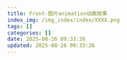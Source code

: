 ```yaml
---
title: Front-图片animation动画效果
index_img: /img_index/index/XXXX.png
tags: []
categories: []
date: 2025-08-26 09:33:26
updated: 2025-08-26 09:33:26
---
```

